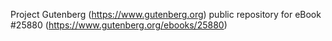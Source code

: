 Project Gutenberg (https://www.gutenberg.org) public repository for eBook #25880 (https://www.gutenberg.org/ebooks/25880)
